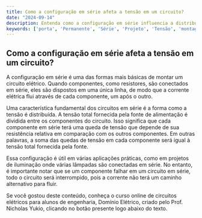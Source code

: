 ```yaml
---
title: Como a configuração em série afeta a tensão em um circuito?
date: "2024-09-14"
description: Entenda como a configuração em série influencia a distribuição de tensão em um circuito elétrico.
keywords: ['porta', 'Permanente', 'Série', 'Projeto', 'Tensão', 'montagem', 'configuração']
---
```


## Como a configuração em série afeta a tensão em um circuito?

A configuração em série é uma das formas mais básicas de montar um circuito elétrico. Quando componentes, como resistores, são conectados em série, eles são dispostos em uma única linha, de modo que a corrente elétrica flui através de cada componente, um após o outro. 

Uma característica fundamental dos circuitos em série é a forma como a tensão é distribuída. A tensão total fornecida pela fonte de alimentação é dividida entre os componentes do circuito. Isso significa que cada componente em série terá uma queda de tensão que depende de sua resistência relativa em comparação com os outros componentes. Em outras palavras, a soma das quedas de tensão em cada componente será igual à tensão total fornecida pela fonte.

Essa configuração é útil em várias aplicações práticas, como em projetos de iluminação onde várias lâmpadas são conectadas em série. No entanto, é importante notar que se um componente falhar em um circuito em série, todo o circuito será interrompido, pois a corrente não terá um caminho alternativo para fluir.

Se você gostou deste conteúdo, conheça o curso online de circuitos elétricos para alunos de engenharia, Domínio Elétrico, criado pelo Prof. Nicholas Yukio, clicando no botão presente logo abaixo do texto.